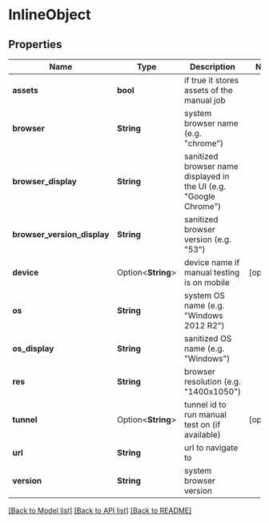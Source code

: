 # InlineObject

## Properties

Name | Type | Description | Notes
------------ | ------------- | ------------- | -------------
**assets** | **bool** | if true it stores assets of the manual job | 
**browser** | **String** | system browser name (e.g. \"chrome\") | 
**browser_display** | **String** | sanitized browser name displayed in the UI (e.g. \"Google Chrome\") | 
**browser_version_display** | **String** | sanitized browser version (e.g. \"53\") | 
**device** | Option<**String**> | device name if manual testing is on mobile | [optional]
**os** | **String** | system OS name (e.g. \"Windows 2012 R2\") | 
**os_display** | **String** | sanitized OS name (e.g. \"Windows\") | 
**res** | **String** | browser resolution (e.g. \"1400x1050\") | 
**tunnel** | Option<**String**> | tunnel id to run manual test on (if available) | [optional]
**url** | **String** | url to navigate to | 
**version** | **String** | system browser version | 

[[Back to Model list]](../README.md#documentation-for-models) [[Back to API list]](../README.md#documentation-for-api-endpoints) [[Back to README]](../README.md)


